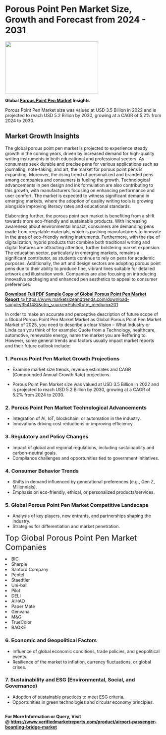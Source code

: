 <H1>Porous Point Pen Market Size, Growth and Forecast from 2024 - 2031</H1><img class="aligncenter size-medium wp-image-584254" src="https://thirdeyenews.in/wp-content/uploads/2024/09/Global-Market-Research-300x168.jpeg" alt="" width="300" height="168" /><p><strong>Global&nbsp;<a href="https://www.marketsizeandtrends.com/download-sample/354148/&amp;utm_source=Pulse&amp;utm_medium=201">Porous Point Pen Market</a> Insights</strong></p><p>Porous Point Pen Market size was valued at USD 3.5 Billion in 2022 and is projected to reach USD 5.2 Billion by 2030, growing at a CAGR of 5.2% from 2024 to 2030.</p><p><h2>Market Growth Insights</h2> <p>The global porous point pen market is projected to experience steady growth in the coming years, driven by increased demand for high-quality writing instruments in both educational and professional sectors. As consumers seek durable and precise pens for various applications such as journaling, note-taking, and art, the market for porous point pens is expanding. Moreover, the rising trend of personalized and branded pens among companies and consumers is fueling the growth. Technological advancements in pen design and ink formulation are also contributing to this growth, with manufacturers focusing on enhancing performance and user comfort. The market is expected to witness significant demand in emerging markets, where the adoption of quality writing tools is growing alongside improving literacy rates and educational standards.</p> <p><a href="#"></a></p> <p>Elaborating further, the porous point pen market is benefiting from a shift towards more eco-friendly and sustainable products. With increasing awareness about environmental impact, consumers are demanding pens made from recyclable materials, which is pushing manufacturers to innovate in the area of eco-friendly writing instruments. Furthermore, with the rise of digitalization, hybrid products that combine both traditional writing and digital features are attracting attention, further bolstering market expansion. The education sector, particularly in emerging markets, remains a significant contributor, as students continue to rely on pens for academic purposes. Additionally, the art and design sectors are adopting porous point pens due to their ability to produce fine, vibrant lines suitable for detailed artwork and illustration work. Companies are also focusing on introducing innovative packaging and enhanced pen aesthetics to appeal to consumer preferences.</p> <p><a href="#"></p><p><span class=""><strong>Download Full PDF Sample Copy of Global Porous Point Pen Market Report</strong> @ <a href="https://www.marketsizeandtrends.com/download-sample/354148/&amp;utm_source=Pulse&amp;utm_medium=201" target="_blank">https://www.marketsizeandtrends.com/download-sample/354148/&amp;utm_source=Pulse&amp;utm_medium=201</a></span></p><p>In order to make an accurate and perceptive description of future scope of a Global&nbsp;Porous Point Pen Market Market as Global&nbsp;Porous Point Pen Market Market of 2025, you need to describe a clear Vision &ndash; What Industry or Linda can you think of for example: Quote from a Technology, healthcare, automotive, renewable energy, name the market you are Reffering to. However, some general trends and factors usually impact market reports and their future outlook include:</p><h3>1.&nbsp;<strong>Porous Point Pen Market Growth Projections</strong></h3><ul><li>Examine market size trends, revenue estimates and CAGR (Compounded Annual Growth Rate) projections.</li><li><p>Porous Point Pen Market size was valued at USD 3.5 Billion in 2022 and is projected to reach USD 5.2 Billion by 2030, growing at a CAGR of 5.2% from 2024 to 2030.</p></li></ul><h3>2.&nbsp;<strong>Porous Point Pen Market Technological Advancements</strong></h3><ul><li>Integration of AI, IoT, blockchain, or automation in the industry.</li><li>Innovations driving cost reductions or improving efficiency.</li></ul><h3>3.&nbsp;<strong>Regulatory and Policy Changes</strong></h3><ul><li>Impact of global and regional regulations, including sustainability and carbon-neutral goals.</li><li>Compliance challenges and opportunities tied to government initiatives.</li></ul><h3>4.&nbsp;<strong>Consumer Behavior Trends</strong></h3><ul><li>Shifts in demand influenced by generational preferences (e.g., Gen Z, Millennials).</li><li>Emphasis on eco-friendly, ethical, or personalized products/services.</li></ul><h3>5.&nbsp;<strong>Global Porous Point Pen Market Competitive Landscape</strong></h3><ul><li>Analysis of key players, new entrants, and partnerships shaping the industry.</li><li>Strategies for differentiation and market penetration.</li></ul><p data-pm-slice="1 1 []"><span style="color: inherit; font-family: inherit; font-size: 25px;">Top Global Porous Point Pen Market Companies</span></p><div class="" data-test-id=""><p><li>BIC</li><li> Sharpie</li><li> Sanford Company</li><li> Pentel</li><li> Staedtler</li><li> Uni-ball</li><li> Pilot</li><li> DELI</li><li> AIHAO</li><li> Paper Mate</li><li> Genvana</li><li> M&G</li><li> TrueColor</li><li> BAOKE</li></p></div><h3>6.&nbsp;<strong>Economic and Geopolitical Factors</strong></h3><ul><li>Influence of global economic conditions, trade policies, and geopolitical events.</li><li>Resilience of the market to inflation, currency fluctuations, or global crises.</li></ul><h3>7.&nbsp;<strong>Sustainability and ESG (Environmental, Social, and Governance)</strong></h3><ul><li>Adoption of sustainable practices to meet ESG criteria.</li><li>Opportunities in green technologies and circular economy principles.</li></ul><h2><strong style="font-size: 14px;">For More Information or Query, Visit @&nbsp;</strong><a style="background-color: #ffffff; font-size: 14px;" href="https://www.marketsizeandtrends.com/report/porous-point-pen-market/" target="_blank">https://www.verifiedmarketreports.com/product/airport-passenger-boarding-bridge-market</a></h2>
